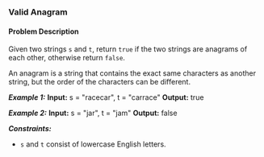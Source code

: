 ### Valid Anagram

#### Problem Description

Given two strings `s` and `t`, return `true` if the two strings are anagrams of each other, otherwise return `false`.

An anagram is a string that contains the exact same characters as another string, but the order of the characters can be different.

**_Example 1:_**
**Input:** s = "racecar", t = "carrace"
**Output:** true

**_Example 2:_**
**Input:** s = "jar", t = "jam"
**Output:** false

**_Constraints:_**

- `s` and `t` consist of lowercase English letters.
